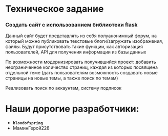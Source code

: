 # Техническое задание
### Создать сайт с использованием библиотеки flask

Данный сайт будет представлять из себя полуанонимный форум, на который можно публиковать текстовые блоги/загружать изображения, файлы. Будут присутствовать такие функции, как авторизация пользователей, API для получения информации из базы данных

По возможности модернизировать получившийся проект: добавить неограниченное количество страниц, каждая из которых посвящена отдельной теме (дать пользователям возможность создавать новые страницы на новые темы, а также поиск по темам)

Реализовать поиск по аккаунтам, систему подписок

# Наши дорогие разработчики:
* **```bloodofspring```**
* МаминГерой228

